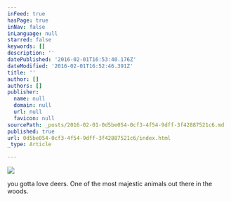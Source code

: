 ```yaml
---
inFeed: true
hasPage: true
inNav: false
inLanguage: null
starred: false
keywords: []
description: ''
datePublished: '2016-02-01T16:53:40.176Z'
dateModified: '2016-02-01T16:52:46.391Z'
title: ''
author: []
authors: []
publisher:
  name: null
  domain: null
  url: null
  favicon: null
sourcePath: _posts/2016-02-01-0d5be054-0cf3-4f54-9dff-3f42887521c6.md
published: true
url: 0d5be054-0cf3-4f54-9dff-3f42887521c6/index.html
_type: Article

---
```

![](https://the-grid-user-content.s3-us-west-2.amazonaws.com/3c919174-8bb9-4098-add7-f98235a48a7c.jpg)

you gotta love deers. One of the most majestic animals out there in the woods.